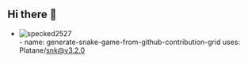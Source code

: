 ## Hi there 👋
+ ![specked2527](https://komarev.com/ghpvc/?username=specked2527)  
              - name: generate-snake-game-from-github-contribution-grid
                uses: Platane/snk@v3.2.0
            
  
<!--
**specked2527/specked2527** is a ✨ _special_ ✨ repository because its `README.md` (this file) appears on your GitHub profile.

Here are some ideas to get you started:

- 🔭 I’m currently working on ...
- 🌱 I’m currently learning ...
- 👯 I’m looking to collaborate on ...
- 🤔 I’m looking for help with ...
- 💬 Ask me about ...
- 📫 How to reach me: ...
- 😄 Pronouns: ...
- ⚡ Fun fact: ...
-->

